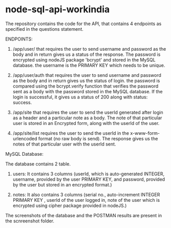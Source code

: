 # node-sql-api-workindia

The repository contains the code for the API, that contains 4 endpoints as specified in the questions statement.

ENDPOINTS:

1) /app/user/ that requires the user to send username and password as the body and in return gives us a status of the response. 
              The password is encrypted using nodeJS package 'bcrypt' and stored in the MySQL database. the username is the PRIMARY KEY which needs to be unique.

2) /app/user/auth that requires the user to send username and password as the body and in return gives us the status of login.
                  the password is compared using the bcrypt.verify function that verifies the password sent as a body with the password stored in the MySQL database.
                  If the login is successful, it gives us a status of 200 along with status: success.
                  
3) /app/site that requires the user to send the userId generated after login as a header and a particular note as a body. The note of that particular user is stored in an                      Encrypted form, along with the userId of the user.

4) /app/site/list requires the user to send the userId in the x-www-form-urlencoded format (no raw body is send). The response gives us the notes of that particular user with the                    userId sent.

MySQL Database:

The database contains 2 table.

1) users: It contains 3 columns (userId, which is auto-generated INTEGER, username, provided by the user PRIMARY KEY, and password, provided by the user but stored in an encrypted format.) 

2) notes: It also contains 3 columns (serial no., auto-increment INTEGER PRIMARY KEY , userId of the user logged in, note of the user which is encrypted using cipher package provided in nodeJS.)

The screenshots of the database and the POSTMAN results are present in the scnreenshot folder.
